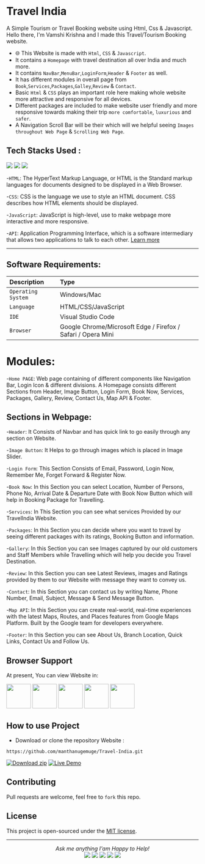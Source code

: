 # Travel India 
A Simple Tourism or Travel Booking website using Html, Css & Javascript. <br/>
Hello there, I'm Vamshi Krishna and I made this Travel/Tourism Booking website.

- 🌐 This Website is made with `Html`, `CSS` & `Javascript`. 
- It contains a `Homepage` with travel destination all over India and much more.
- It contains `NavBar`,`MenuBar`,`LoginForm`,`Header` & `Footer` as well.
- It has different modules in overall page from `Book`,`Services`,`Packages`,`Galley`,`Review` & `Contact`.
- Basic `Html` & `CSS` plays an important role here  making whole website more attractive and responsive for all devices.
- Different packages are included to make website user friendly and more responsive towards making their trip `more comfortable`, `luxurious` and `safer`.
-  A Navigation Scroll Bar will be their which will we helpful seeing `Images throughout Web Page` & `Scrolling Web Page`.  

## Tech Stacks Used :
<a target="_blank" href="https://www.w3schools.com/html/default.asp"><img src="https://img.shields.io/badge/html5%20-%23E34F26.svg?&style=for-the-badge&logo=html5&logoColor=white"></img></a>
<a target="_blank" href="https://www.w3schools.com/css/default.asp"><img src="https://img.shields.io/badge/css3%20-%231572B6.svg?&style=for-the-badge&logo=css3&logoColor=white"></img></a>
<a target="_blank" href="https://www.w3schools.com/js/default.asp"><img src="https://img.shields.io/badge/javascript%20-%23323330.svg?&style=for-the-badge&logo=javascript&logoColor=%23F7DF1E"></img></a>

<!-- ![API](https://img.shields.io/badge/API-005571?style=for-the-badge&logo=fastapi) -->

-`HTML`: The HyperText Markup Language, or HTML is the Standard markup languages for documents designed to be displayed in a Web Browser.

-`CSS`: CSS is the language we use to style an HTML document. CSS describes how HTML elements should be displayed.

-`JavaScript`:  JavaScript is high-level, use to make webpage more interactive and more responsive.

-`API`: Application Programming Interface, which is a software intermediary that allows two applications to talk to each other. [Learn more](https://www.maps.ie/create-google-map/)
<hr>

## Software Requirements:

| Description     | Type                      |
| :--------| :--------------------- |
| `Operating System` | Windows/Mac |
| `Language` | HTML/CSS/JavaScript |
| `IDE` | Visual Studio Code  |
| `Browser` | Google Chrome/Microsoft Edge / Firefox / Safari / Opera Mini |

# Modules:

-`Home PAGE`: Web page containing of different components like Navigation Bar, Login Icon & different divisions. A Homepage consists different Sections from Header, Image Button, Login Form, Book Now, Services, Packages, Gallery, Review, Contact Us, Map API & Footer. 
  
## Sections in Webpage:
  
-`Header`: It Consists of Navbar and has quick link to go easily through any section on Website.

-`Image Button`: It Helps to go through images which is placed in Image Slider.

-`Login Form`: This Section Consists of Email, Password, Login Now, Remember Me, Forget Forward & Register Now.

-`Book Now`: In this Section you can select Location, Number of Persons, Phone No, Arrival Date & Departure Date with Book Now Button which will help in Booking Package for Travelling.

-`Services`: In This Section you can see what services Provided by our TravelIndia Website.

-`Packages`: In this Section you can decide where you want to travel by seeing different packages with its ratings, Booking Button and information.

-`Gallery`: In this Section you can see Images captured by our old customers and Staff Members while Travelling which will help you decide you Travel Destination.

-`Review`: In this Section you can see Latest Reviews, images and Ratings provided by them to our Website with message they want to convey us.

-`Contact`: In this Section you can contact us by writing Name, Phone Number, Email, Subject, Message & Send Message Button.

-`Map API`: In this Section you can create real-world, real-time experiences with the latest Maps, Routes, and Places features from Google Maps Platform. Built by the Google team for developers everywhere.

-`Footer`: In this Section you can see About Us, Branch Location, Quick Links, Contact Us and Follow Us.

## Browser Support

At present, You can view Website in:

<img src="https://github.com/creativetimofficial/public-assets/blob/master/logos/chrome-logo.png?raw=true" width="64" height="64"> <img src="https://raw.githubusercontent.com/creativetimofficial/public-assets/master/logos/firefox-logo.png" width="64" height="64"> <img src="https://raw.githubusercontent.com/creativetimofficial/public-assets/master/logos/edge-logo.png" width="64" height="64"> <img src="https://raw.githubusercontent.com/creativetimofficial/public-assets/master/logos/safari-logo.png" width="64" height="64"> <img src="https://raw.githubusercontent.com/creativetimofficial/public-assets/master/logos/opera-logo.png" width="64" height="64">
<br />

## How to use Project

- Download or clone the repository Website : 

```
https://github.com/manthanugemuge/Travel-India.git
```

[![Download zip](https://custom-icon-badges.herokuapp.com/badge/-Download-navy?style=for-the-badge&logo=download&logoColor=white "Download zip")](https://github.com/ManthanUgemuge/Travel-India/archive/refs/heads/main.zip) 
[![Live Demo](https://custom-icon-badges.herokuapp.com/badge/-Live-brightgreen?style=for-the-badge&logo=eye&logoColor=white "Live Demo")](https://manthanugemuge.github.io/Travel-India/)

## Contributing
Pull requests are welcome, feel free to ```fork``` this repo.

## License
This project is open-sourced under the [MIT license]().

<hr>
<p align="center">
  <i>Ask me anything I'am Happy to Help! </i>
<br />
<a target="_blank" href="https://www.linkedin.com/in/manthanugemuge/"><img src="https://img.shields.io/badge/-LinkedIn-0077B5?style=for-the-badge&logo=Linkedin&logoColor=white"></img></a>
<a target="_blank" href="mailto:manthan.ugemuge2@gmail.com"><img src="https://img.shields.io/badge/-Gmail-D14836?style=for-the-badge&logo=Gmail&logoColor=white"></img></a>
<a target="_blank" href="https://www.instagram.com/manthanugemuge/"><img src="https://img.shields.io/badge/Instagram-E4405F?style=for-the-badge&logo=instagram&logoColor=white"></img></a>
<a target="_blank" href="https://twitter.com/ManthanUgemuge"><img src="https://img.shields.io/badge/-Twitter-1DA1F2?style=for-the-badge&logo=Twitter&logoColor=white"></img></a>
<a target="_blank" href="https://github.com/ManthanUgemuge"><img src="https://img.shields.io/badge/GitHub-100000?style=for-the-badge&logo=github&logoColor=white"></img></a>

<br>
</p>
